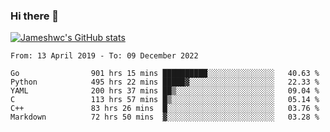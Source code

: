 ### Hi there 👋

[![Jameshwc's GitHub stats](https://github-readme-stats.vercel.app/api?username=jameshwc)](https://github.com/anuraghazra/github-readme-stats)

<!--START_SECTION:waka-->

```text
From: 13 April 2019 - To: 09 December 2022

Go                901 hrs 15 mins ██████████░░░░░░░░░░░░░░░   40.63 %
Python            495 hrs 22 mins █████▓░░░░░░░░░░░░░░░░░░░   22.33 %
YAML              200 hrs 37 mins ██▒░░░░░░░░░░░░░░░░░░░░░░   09.04 %
C                 113 hrs 57 mins █▒░░░░░░░░░░░░░░░░░░░░░░░   05.14 %
C++               83 hrs 26 mins  █░░░░░░░░░░░░░░░░░░░░░░░░   03.76 %
Markdown          72 hrs 50 mins  ▓░░░░░░░░░░░░░░░░░░░░░░░░   03.28 %
```

<!--END_SECTION:waka-->